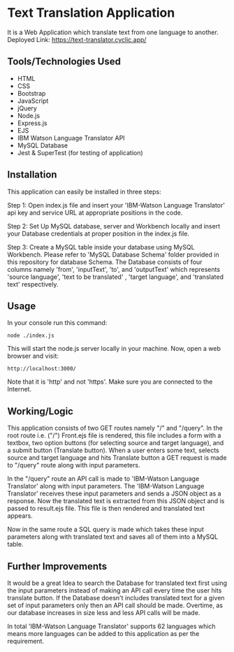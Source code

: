 
# Text Translation Application

It is a Web Application which translate text from one language to another.\
Deployed Link: https://text-translator.cyclic.app/

## Tools/Technologies Used

* HTML                                              
* CSS
* Bootstrap
* JavaScript
* jQuery
* Node.js
* Express.js
* EJS
* IBM Watson Language Translator API
* MySQL Database
* Jest & SuperTest (for testing of application)



## Installation

This application can easily be installed in three steps:

  Step 1:
  Open index.js file and insert your 'IBM-Watson Language Translator' api key and service URL at appropriate positions in the code.

  Step 2:
  Set Up MySQL database, server and Workbench locally and insert your  Database credentials at proper position in the index.js file.
  
  Step 3:
  Create a MySQL table inside your database using MySQL Workbench. Please refer to 'MySQL Database Schema' folder provided in this repository for database Schema.
  The Database consists of four columns namely 'from', 'inputText', 'to', and 'outputText' which represents 'source language', 'text to be translated' , 'target language', and 'translated text' respectively.


## Usage

In your console run this command:
```
node ./index.js
```
This will start the node.js server locally in your machine.
Now, open a web browser and visit:
```
http://localhost:3000/
```
Note that it is 'http' and not 'https'. 
Make sure you are connected to the Internet.
  
## Working/Logic

This application consists of two GET routes namely "/" and "/query".
In the root route i.e. ("/") Front.ejs file is rendered, this file includes a form with a textbox, two option buttons (for selecting source and target language), and a submit button (Translate button).
When a user enters some text, selects source and target language and hits Translate button a GET request is made to "/query" route along with input parameters.

In the "/query" route an API call is made to 'IBM-Watson Language Translator' along with input parameters.
The 'IBM-Watson Language Translator' receives these input parameters and sends a JSON object as a response.
Now the translated text is extracted from this JSON object and is passed to result.ejs file. This file is then rendered and translated text appears.

Now in the same route a SQL query is made which takes these input parameters along with translated text and saves all of them into a MySQL table.

## Further Improvements
It would be a great Idea to search the Database for translated text first using the input parameters instead of making an API call every time the user hits translate button.
If the Database doesn't includes translated text for a given set of input parameters only then an API call should be made. Overtime, as our database increases in size less and less API calls will be made.

In total 'IBM-Watson Language Translator' supports 62 languages which means more languages can be added to this application as per the requirement.

